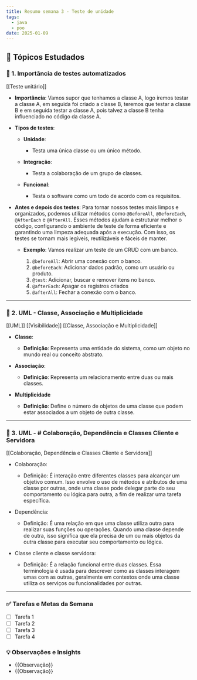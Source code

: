```yaml
---
title: Resumo semana 3 - Teste de unidade
tags:
  - java
  - poo
date: 2025-01-09
---
```


## 📖 Tópicos Estudados  

### 🧩 1. Importância de testes automatizados

[[Teste unitário]]

- **Importância**:
	Vamos supor que tenhamos a classe A, logo iremos testar a classe A, em seguida foi criado a classe B, teremos que testar a classe B e em seguida testar a classe A, pois talvez a classe B tenha influenciado no código da classe A.

- **Tipos de testes**:
	- **Unidade**:
		- Testa uma única classe ou um único método.
		
	- **Integração**:
		- Testa a colaboração de um grupo de classes.
		
	- **Funcional**:
		- Testa o software como um todo de acordo com os requisitos.
		
- **Antes e depois dos testes**:
	Para tornar nossos testes mais limpos e organizados, podemos utilizar métodos como `@BeforeAll`, `@BeforeEach`, `@AfterEach` e `@AfterAll`. Esses métodos ajudam a estruturar melhor o código, configurando o ambiente de teste de forma eficiente e garantindo uma limpeza adequada após a execução. Com isso, os testes se tornam mais legíveis, reutilizáveis e fáceis de manter.
	
	- **Exemplo**:
		Vamos realizar um teste de um CRUD com um banco.
		
		1. `@beforeAll`: Abrir uma conexão com o banco.
		2. `@beforeEach`: Adicionar dados padrão, como um usuário ou produto.
		3. `@test`: Adicionar, buscar e remover itens no banco. 
		4. `@afterEach`: Apagar os registros criados 
		5. `@afterAll`: Fechar a conexão com o banco.

---
### 🧩 2. UML - Classe, Associação e Multiplicidade

[[UML]]
[[Visibilidade]]
[[Classe, Associação e Multiplicidade]]

- **Classe**:
	- **Definição**:
		Representa uma entidade do sistema, como um objeto no mundo real ou conceito abstrato.
		
- **Associação**:
	- **Definição**:
		Representa um relacionamento entre duas ou mais classes.
		
- **Multiplicidade**
	- **Definição**:
		Define o número de objetos de uma classe que podem estar associados a um objeto de outra classe.

---
### 🧩 3. UML - # Colaboração, Dependência e Classes Cliente e Servidora

[[Colaboração, Dependência e Classes Cliente e Servidora]]

- Colaboração:
	- Definição:
		É interação entre diferentes classes para alcançar um objetivo comum. Isso envolve o uso de métodos e atributos de uma classe por outras, onde uma classe pode delegar parte do seu comportamento ou lógica para outra, a fim de realizar uma tarefa específica.
		
- Dependência:
	- Definição:
		É uma relação em que uma classe utiliza outra para realizar suas funções ou operações. Quando uma classe depende de outra, isso significa que ela precisa de um ou mais objetos da outra classe para executar seu comportamento ou lógica.
		
- Classe cliente e classe servidora:
	- Definição:
		É a relação funcional entre duas classes. Essa terminologia é usada para descrever como as classes interagem umas com as outras, geralmente em contextos onde uma classe utiliza os serviços ou funcionalidades por outras.
---
### ✅ **Tarefas e Metas da Semana**

- [ ] Tarefa 1
- [ ] Tarefa 2
- [ ] Tarefa 3
- [ ] Tarefa 4

### 💡 **Observações e Insights**

- {{Observação}}
- {{Observação}}

